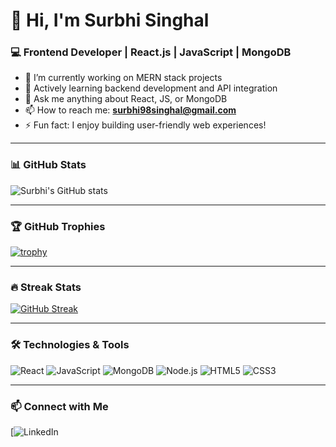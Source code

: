 # 👋 Hi, I'm Surbhi Singhal

### 💻 Frontend Developer | React.js | JavaScript | MongoDB

- 🔭 I’m currently working on MERN stack projects
- 🌱 Actively learning backend development and API integration
- 💬 Ask me anything about React, JS, or MongoDB
- 📫 How to reach me: **surbhi98singhal@gmail.com**
- ⚡ Fun fact: I enjoy building user-friendly web experiences!

---

### 📊 GitHub Stats

![Surbhi's GitHub stats](https://github-readme-stats.vercel.app/api?username=surbhisinghal1234&show_icons=true&theme=radical)

---

### 🏆 GitHub Trophies

[![trophy](https://github-profile-trophy.vercel.app/?username=surbhisinghal1234&theme=onedark)](https://github.com/ryo-ma/github-profile-trophy)

---

### 🔥 Streak Stats

[![GitHub Streak](https://streak-stats.demolab.com/?user=surbhisinghal1234&theme=dark)](https://git.io/streak-stats)

---

### 🛠️ Technologies & Tools

![React](https://img.shields.io/badge/-React-61DAFB?style=flat&logo=React&logoColor=white)
![JavaScript](https://img.shields.io/badge/-JavaScript-F7DF1E?style=flat&logo=javascript&logoColor=black)
![MongoDB](https://img.shields.io/badge/-MongoDB-4EA94B?style=flat&logo=mongodb&logoColor=white)
![Node.js](https://img.shields.io/badge/-Node.js-339933?style=flat&logo=node.js&logoColor=white)
![HTML5](https://img.shields.io/badge/-HTML5-E34F26?style=flat&logo=html5&logoColor=white)
![CSS3](https://img.shields.io/badge/-CSS3-1572B6?style=flat&logo=css3&logoColor=white)

---

### 📫 Connect with Me

[![LinkedIn](https://www.linkedin.com/in/surbhi-singhal-701145295/)
